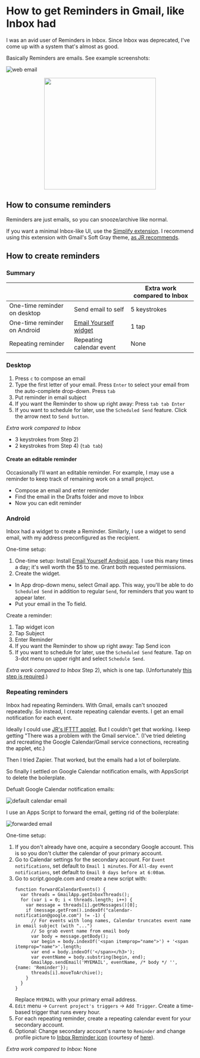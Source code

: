 # How to get Reminders in Gmail, like Inbox had

I was an avid user of Reminders in Inbox. Since Inbox was deprecated, I've come up with a system that's almost as good.

Basically Reminders are emails. See example screenshots:

![web email](https://user-images.githubusercontent.com/10929390/63665525-8e616680-c780-11e9-948d-0fbfcdb6adae.png)

<p align="center">
  <img src="https://user-images.githubusercontent.com/10929390/63665526-8e616680-c780-11e9-9f9f-be9e7592b4cb.png" width="300">
</p>

## How to consume reminders

Reminders are just emails, so you can snooze/archive like normal.

If you want a minimal Inbox-like UI, use the [Simplify extension](https://chrome.google.com/webstore/detail/simplify-gmail/pbmlfaiicoikhdbjagjbglnbfcbcojpj?hl=en).
I recommend using this extension with Gmail's Soft Gray theme, [as JR recommends](https://www.computerworld.com/article/3387139/gmail-redesigned.html).

## How to create reminders

### Summary

| | | Extra work compared to Inbox |
| --- | --- | --- | 
| One-time reminder on desktop | Send email to self | 5 keystrokes |
| One-time reminder on Android | [Email Yourself widget](https://play.google.com/store/apps/details?id=com.dzogchenltd.emailyourself) | 1 tap |
| Repeating reminder | Repeating calendar event | None |

### Desktop

1. Press `c` to compose an email
1. Type the first letter of your email. Press `Enter` to select your email from the auto-complete drop-down. Press `tab`
1. Put reminder in email subject
1. If you want the Reminder to show up right away: Press `tab tab Enter`
1. If you want to schedule for later, use the `Scheduled Send`
feature. Click the arrow next to `Send button`.

*Extra work compared to Inbox*
- 3 keystrokes from Step 2)
- 2 keystrokes from Step 4) (`tab tab`)

#### Create an editable reminder

Occasionally I'll want an editable reminder. For example, I may use a reminder
to keep track of remaining work on a small project.

- Compose an email and enter reminder
- Find the email in the Drafts folder and move to Inbox
- Now you can edit reminder

### Android

Inbox had a widget to create a Reminder. Similarly, I use a widget to send email, with my address preconfigured as the recipient.

One-time setup:
1. One-time setup: Install [Email Yourself Android app](https://play.google.com/store/apps/details?id=com.dzogchenltd.emailyourself). I use this many times a day; it's well worth the $5 to me. Grant both requested permissions.
1. Create the widget.
  - In App drop-down menu, select Gmail app. This way, you'll be able to do `Scheduled Send` in addition to regular `Send`, for reminders that you want to appear later.
  - Put your email in the To field.

Create a reminder:
1. Tap widget icon
1. Tap Subject
1. Enter Reminder
1. If you want the Reminder to show up right away: Tap Send icon
1. If you want to schedule for later, use the `Scheduled Send` feature. Tap on
3-dot menu on upper right and select `Schedule Send`.

*Extra work compared to Inbox*
Step 2), which is one tap. (Unfortunately [this step is required](https://jeffangelini.com/EmailYourself/faq/).)

### Repeating reminders

Inbox had repeating Reminders. With Gmail, emails can't snoozed repeatedly. So instead, I create repeating
calendar events. I get an email notification for each event.

Ideally I could use [JR's IFTTT applet](https://user-images.githubusercontent.com/10929390/63665526-8e616680-c780-11e9-9f9f-be9e7592b4cb.png).
But I couldn't get that working. I keep getting "There was a problem with the
Gmail service.". (I've tried deleting and recreating the Google Calendar/Gmail
service connections, recreating the applet, etc.)

Then I tried Zapier. That worked, but the emails had a lot of boilerplate.

So finally I settled on Google Calendar notification emails, with AppsScript to delete the boilerplate.

Defualt Google Calendar notification emails:

![default calendar email](https://user-images.githubusercontent.com/10929390/63405051-55994a00-c39a-11e9-96f3-d623cfdbdb83.png)

I use an Apps Script to forward the email, getting rid of the boilerplate:

![forwarded email](https://user-images.githubusercontent.com/10929390/63405052-55994a00-c39a-11e9-954f-daa9d82e45c0.png)

One-time setup:
1. If you don't already have one, acquire a secondary Google account. This is so you don't
clutter the calendar of your primary account.
1. Go to Calendar settings for the secondary account. For `Event notifications`, set default to `Email 1 minutes`. For `All-day event notifications`, set default to `Email 0 days before at 6:00am`.
1. Go to script.google.com and create a new script with:
    ```
    function forwardCalendarEvents() {
      var threads = GmailApp.getInboxThreads();
      for (var i = 0; i < threads.length; i++) {
        var message = threads[i].getMessages()[0];
        if (message.getFrom().indexOf("calendar-notification@google.com") != -1) {
          // For events with long names, Calendar truncates event name in email subject (with "...")
          // So grab event name from email body
          var body = message.getBody();
          var begin = body.indexOf('<span itemprop="name">') + '<span itemprop="name">'.length;
          var end = body.indexOf('</span></h3>');
          var eventName = body.substring(begin, end);
          GmailApp.sendEmail('MYEMAIL', eventName, /* body */ '', {name: 'Reminder'});
          threads[i].moveToArchive();
        }
      }
    }
    ```
    Replace `MYEMAIL` with your primary email address.
1. `Edit` menu -> `Current project's triggers` -> `Add Trigger`. Create a time-based trigger that runs every hour.
1. For each repeating reminder, create a repeating calendar event for your secondary account.
1. Optional: Change secondary account's name to `Reminder` and change profile
picture to [Inbox Reminder icon](https://miro.medium.com/max/64/1*iiTH-aEmmXAi9bmv-H9JPA.png) (courtesy of [here](https://medium.com/@adrienjoly/how-to-add-reminders-to-gmail-like-in-google-inbox-f81fb5ef9ab5)).

*Extra work compared to Inbox:* None
